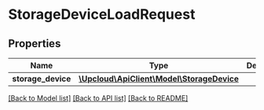 # StorageDeviceLoadRequest

## Properties
Name | Type | Description | Notes
------------ | ------------- | ------------- | -------------
**storage_device** | [**\Upcloud\ApiClient\Model\StorageDevice**](StorageDevice.md) |  | [optional] 

[[Back to Model list]](../../README.md#documentation-of-the-models) [[Back to API list]](../../README.md#documentation) [[Back to README]](../../README.md)



